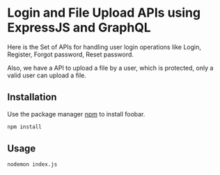 # Login and File Upload APIs using ExpressJS and GraphQL

Here is the Set of APIs for handling user login operations like Login, Register, 
Forgot password, Reset password.

Also, we have a API to upload a file by a user, which is protected, only a valid user can upload a file.

## Installation

Use the package manager [npm](https://www.npmjs.com/) to install foobar.

```bash
npm install
```

## Usage

```bash
nodemon index.js
```
